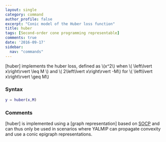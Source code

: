 ```yaml
---
layout: single
category: command
author_profile: false
excerpt: "Conic model of the Huber loss function"
title: huber
tags: [Second-order cone programming representable]
comments: true
date: '2016-09-17'
sidebar:
  nav: "commands"
---
```


[huber] implements the huber loss, defined as  \\(x^2\\) when \\( \left\lvert x\right\rvert \leq M \\) and \\( 2\left\lvert x\right\rvert -M\\) for \\(   \left\lvert x\right\rvert  \geq M\\)

### Syntax

````matlab
y = huber(x,M)
````

### Comments

[huber] is implemented using a [graph representation] based on [SOCP](/tags#second-order-cone-programming) and can thus only be used in scenarios where YALMIP can propagate convexity and use a conic epigraph representations.
